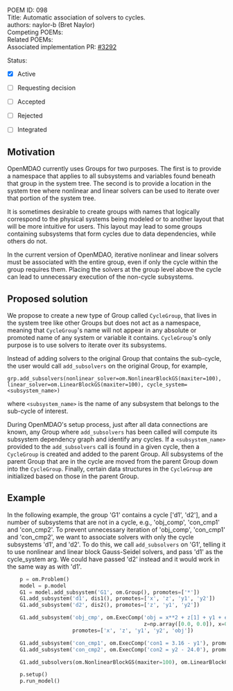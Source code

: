 POEM ID: 098  
Title: Automatic association of solvers to cycles.  
authors: naylor-b (Bret Naylor)  
Competing POEMs:  
Related POEMs:  
Associated implementation PR: [#3292](https://github.com/OpenMDAO/OpenMDAO/pull/3292)  

Status:

- [x] Active
- [ ] Requesting decision
- [ ] Accepted
- [ ] Rejected
- [ ] Integrated


## Motivation

OpenMDAO currently uses Groups for two purposes.  The first is to provide a namespace that applies
to all subsystems and variables found beneath that group in the system tree.  The second is to
provide a location in the system tree where nonlinear and linear solvers can be used to iterate
over that portion of the system tree.

It is sometimes desirable to create groups with names that logically correspond to the physical 
systems being modeled or to another layout that will be more intuitive for users. This layout may 
lead to some groups containing subsystems that form cycles due to data dependencies, while others do not.

In the current version of OpenMDAO, iterative nonlinear and linear solvers must be associated with 
the entire group, even if only the cycle within the group requires them. Placing the solvers at the 
group level above the cycle can lead to unnecessary execution of the non-cycle subsystems.


## Proposed solution

We propose to create a new type of Group called `CycleGroup`, that lives in the system tree like
other Groups but does not act as a namespace, meaning that `CycleGroup`'s name will not appear in
any absolute or promoted name of any system or variable it contains. `CycleGroup`'s only purpose
is to use solvers to iterate over its subsystems.

Instead of adding solvers to the original Group that contains the sub-cycle, the user would call
`add_subsolvers` on the original Group, for example,


```grp.add_subsolvers(nonlinear_solver=om.NonlinearBlockGS(maxiter=100), linear_solver=om.LinearBlockGS(maxiter=100), cycle_system=<subsystem_name>) ```


where `<subsystem_name>` is the name of any subsystem that belongs to the sub-cycle of interest.


During OpenMDAO's setup process, just after all data connections are known, any Group where 
`add_subsolvers` has been called will compute its subsystem dependency graph and identify any cycles.
If a `<subsystem_name>` provided to the `add_subsolvers` call is found in a given cycle, then a 
`CycleGroup` is created and added to the parent Group.  All subsystems of the parent Group that 
are in the cycle are moved from the parent Group down into the `CycleGroup`.  Finally, certain 
data structures in the `CycleGroup` are initialized based on those in the parent Group.


## Example

In the following example, the group 'G1' contains a cycle ['d1', 'd2'], and a number of subsystems
that are not in a cycle, e.g., 'obj_comp', 'con_cmp1' and 'con_cmp2'.  To prevent unnecessary 
iteration of 'obj_comp', 'con_cmp1' and 'con_cmp2', we want to associate solvers with only the
cycle subsystems 'd1', and 'd2'.  To do this, we call `add_subsolvers` on 'G1', telling it to use
nonlinear and linear block Gauss-Seidel solvers, and pass 'd1' as the cycle_system arg.  We could
have passed 'd2' instead and it would work in the same way as with 'd1'.


```python
    p = om.Problem()
    model = p.model
    G1 = model.add_subsystem('G1', om.Group(), promotes=['*'])
    G1.add_subsystem('d1', dis1(), promotes=['x', 'z', 'y1', 'y2'])
    G1.add_subsystem('d2', dis2(), promotes=['z', 'y1', 'y2'])

    G1.add_subsystem('obj_cmp', om.ExecComp('obj = x**2 + z[1] + y1 + exp(-y2)',
                                            z=np.array([0.0, 0.0]), x=0.0),
                     promotes=['x', 'z', 'y1', 'y2', 'obj'])

    G1.add_subsystem('con_cmp1', om.ExecComp('con1 = 3.16 - y1'), promotes=['con1', 'y1'])
    G1.add_subsystem('con_cmp2', om.ExecComp('con2 = y2 - 24.0'), promotes=['con2', 'y2'])

    G1.add_subsolvers(om.NonlinearBlockGS(maxiter=100), om.LinearBlockGS(maxiter=100), 'd1')

    p.setup()
    p.run_model()
```
